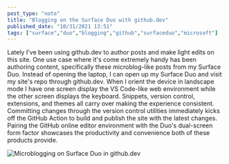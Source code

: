 ```yaml
---
post_type: "note" 
title: "Blogging on the Surface Duo with github.dev"
published_date: "10/31/2021 13:51"
tags: ["surface","duo","blogging","github","surfaceduo","microsoft"]
---
```


Lately I've been using github.dev to author posts and make light edits on this site. One use case where it's come extremely handy has been authoring content, specifically these microblog-like posts from my Surface Duo. Instead of opening the laptop, I can open up my Surface Duo and visit my site's repo through github.dev. When I orient the device in landscape mode I have one screen display the VS Code-like web environment while the other screen displays the keyboard. Snippets, version control, extensions, and themes all carry over making the experience consistent. Committing changes through the version control utilities immediately kicks off the GitHub Action to build and publish the site with the latest changes. Pairing the GitHub online editor environment with the Duo's dual-screen form factor showcases the productivity and convenience both of these products provide. 

![Microblogging on Surface Duo in github.dev](https://user-images.githubusercontent.com/11130940/139595618-a2f905dd-e3a0-4f34-8702-2350f548d8c7.png)
